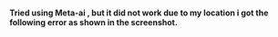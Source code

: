 #### Tried using Meta-ai , but it did not work due to my location i got the following error as shown in the screenshot.

